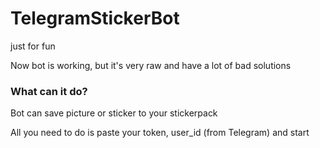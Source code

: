 # TelegramStickerBot
just for fun

Now bot is working, but it's very raw and have a lot of bad solutions

### What can it do?
Bot can save picture or sticker to your stickerpack

All you need to do is paste your token, user_id (from Telegram) and start
